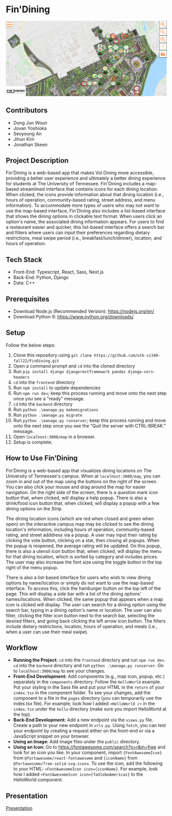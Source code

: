 # Fin'Dining

 ![alt text](frontend/public/map.png)

## Contributors
- Dong Jun Woun
- Jovan Yoshioka
- Seoyoung An
- Jihun Kim
- Jonathan Skeen

## Project Description
Fin'Dining is a web-based app that makes Vol Dining more accessible, providing a better user experience and ultimately a better dining experience for students at The University of Tennessee. Fin'Dining includes a map-based streamlined interface that contains icons for each dining location. When clicked, the icons provide information about that dining location (i.e., hours of operation, community-based rating, street address, and menu information). To accommodate more types of users who may not want to use the map-based interface, Fin'Dining also includes a list-based interface that shows the dining options in clickable text format. When users click an option's name, the associated dining information appears. For users to find a restaurant easier and quicker, this list-based interface offers a search bar and filters where users can input their preferences regarding dietary restrictions, meal swipe period (i.e., breakfast/lunch/dinner), location, and hours of operation.

## Tech Stack
* Front-End: Typescript, React, Sass, Next.js
* Back-End: Python, Django
* Data: C++

## Prerequisites
* Download Node.js (Recommended Version): https://nodejs.org/en/
* Download Python 9: https://www.python.org/downloads/

## Setup
Follow the below steps:
1. Clone this repository using `git clone https://github.com/utk-cs340-fall22/FinDining.git`
2. Open a command prompt and `cd` into the cloned directory
3. Run `pip install django djangorestframework pandas django-cors-headers`
4. `cd` into the `frontend` directory
5. Run `npm install` to update dependencies
6. Run `npm run dev`; keep this process running and move onto the next step once you see a "ready" message.
7. `cd` into the `backend` directory
8. Run `python .\manage.py makemigrations`
9. Run `python .\manage.py migrate`
10. Run `python .\manage.py runserver`; keep this process running and move onto the next step once you see the "Quit the server with CTRL-BREAK." message.
11. Open `localhost:3000/map` in a browser.
12. Setup is complete.

## How to Use Fin'Dining
Fin'Dining is a web-based app that visualizes dining locations on The University of Tennessee's campus. When at `localhost:3000/map`, you can zoom in and out of the map using the buttons on the right of the screen. You can also click your mouse and drag around the map for easier navigation. On the right side of the screen, there is a question mark icon button that, when clicked, will display a help popup. There is also a drink/food icon button that, when clicked, will display a popup with a few dining options on the Strip.

The dining location icons (which are red when closed and green when open) on the interactive campus map may be clicked to see the dining location's information, including hours of operation, community-based rating, and street adddress via a popup. A user may input their rating by clicking the vote button, clicking on a star, then closing all popups. When the popup is reopened, the average rating will be updated. On this popup, there is also a utensil icon button that, when clicked, will display the menu for that dining location, which is sorted by category and includes prices. The user may also increase the font size using the toggle button in the top right of the menu popup.

There is also a list-based interface for users who wish to view dining options by name/location or simply do not want to use the map-based interface. To access this, click the hamburger button on the top left of the page. This will display a side bar with a list of the dining options' names/locations. When clicked, the same popup that appears when a map icon is clicked will display. The user can search for a dining option using the search bar, typing in a dining option's name or location. The user can also filter, clicking the filter icon button next to the search bar, selecting the desired filters, and going back clicking the left arrow icon button. The filters include dietary restrictions, location, hours of operation, and meals (i.e., when a user can use their meal swipe).

## Workflow
* **Running the Project:** `cd` into the `frontend` directory and run `npm run dev`. `cd` into the `backend` directory and run `python .\manage.py runserver`. Go to `localhost:3000/map` to see your changes.
* **Front-End Development:** Add components (e.g., map icon, popup, etc.) separately in the `components` directory. Follow the `HelloWorld` example. Put your styling in the Sass file and put your HTML in the `return` of your `index.tsx` in the component folder. To see your changes, add the component to a file in the `pages` directory (you can temporarily use the index.tsx file). For example, look how I added `<HelloWorld />` in the `index.tsx` under the `hello` directory (make sure you import HelloWorld at the top).
* **Back-End Development:** Add a new endpoint via the `views.py` file. Create a path to your new endpoint in `urls.py`. Using `fetch`, you can test your endpoint by creating a request either on the front-end or via a JavaScript snippet on your browser.
* **Using an Image:** Add image files under the `public` directory.
* **Using an Icon:** Go to https://fontawesome.com/search?o=r&m=free and look for an icon you like. In your component, import `{FontAwesomeIcon}` from `@fortawesome/react-fontawesome` and `{iconName}` from `@fortawesome/free-solid-svg-icons`. To use the icon, add the following to your HTML: `<FontAwesomeIcon icon={iconName}`. For example, look how I added `<FontAwesomeIcon icon={faGlobeAmericas}` to the HelloWorld component.

## Presentation
[Presentation](https://github.com/JihunKimCode/FinDining/blob/main/presentation.pdf)
